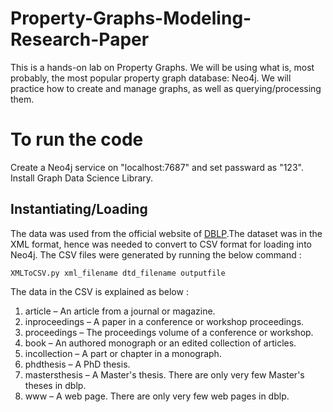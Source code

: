 # Property-Graphs-Modeling-Research-Paper
This is a hands-on lab on Property Graphs. We will be using what is, most probably, the most popular property graph database: Neo4j. We will practice how to create and manage graphs, as well as querying/processing them.

# To run the code
Create a Neo4j service on "localhost:7687" and set passward as "123".
Install Graph Data Science Library.

## Instantiating/Loading
The data was used from the official website of <a href="https://dblp.org/faq/16154937.html">DBLP</a>.The dataset was in the XML format, hence was needed to convert to CSV format for loading into Neo4j. The CSV files were generated by running the below command :

<code>XMLToCSV.py xml_filename dtd_filename outputfile</code>

The data in the CSV is explained as below :<br>
1. article – An article from a journal or magazine.<br>
2. inproceedings – A paper in a conference or workshop proceedings.<br>
3. proceedings – The proceedings volume of a conference or workshop.<br>
4. book – An authored monograph or an edited collection of articles.<br>
5. incollection – A part or chapter in a monograph.<br>
6. phdthesis – A PhD thesis.<br>
7. mastersthesis – A Master's thesis. There are only very few Master's theses in dblp.<br>
8. www – A web page. There are only very few web pages in dblp.<br>



